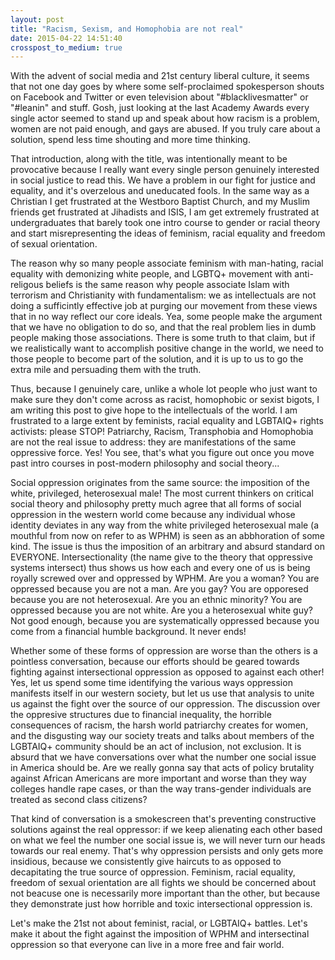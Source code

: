 ```yaml
---
layout: post
title: "Racism, Sexism, and Homophobia are not real"
date: 2015-04-22 14:51:40
crosspost_to_medium: true
---
```


With the advent of social media and 21st century liberal culture, it seems that not one day goes by where some self-proclaimed spokesperson shouts on Facebook and Twitter or even television about "#blacklivesmatter" or "#leanin" and stuff. Gosh, just looking at the last Academy Awards every single actor seemed to stand up and speak about how racism is a problem, women are not paid enough, and gays are abused. If you truly care about a solution, spend less time shouting and more time thinking.

That introduction, along with the title, was intentionally meant to be provocative because I really want every single person genuinely interested in social justice to read this. We have a problem in our fight for justice and equality, and it's overzelous and uneducated fools. In the same way as a Christian I get frustrated at the Westboro Baptist Church, and my Muslim friends get frustrated at Jihadists and ISIS, I am get extremely frustrated at undergraduates that barely took one intro course to gender or racial theory and start misrepresenting the ideas of feminism, racial equality and freedom of sexual orientation. 

The reason why so many people associate feminism with man-hating, racial equality with demonizing white people, and LGBTQ+ movement with anti-religous beliefs is the same reason why people associate Islam with terrorism and Christianity with fundamentalism: we as intellectuals are not doing a sufficintly effective job at purging our movement from these views that in no way reflect our core ideals. Yea, some people make the argument that we have no obligation to do so, and that the real problem lies in dumb people making those associations. There is some truth to that claim, but if we realistically want to accomplish positive change in the world, we need to those people to become part of the solution, and it is up to us to go the extra mile and persuading them with the truth. 

Thus, because I genuinely care, unlike a whole lot people who just want to make sure they don't come across as racist, homophobic or sexist bigots, I am writing this post to give hope to the intellectuals of the world. I am frustrated to a large extent by feminists, racial equality and LGBTAIQ+ rights activists: please STOP! Patriarchy, Racism, Transphobia and Homophobia are not the real issue to address: they are manifestations of the same oppressive force. Yes! You see, that's what you figure out once you move past intro courses in post-modern philosophy and social theory...

Social oppression originates from the same source: the imposition of the white, privileged, heterosexual male! The most current thinkers on critical social theory and philosophy pretty much agree that all forms of social oppression in the western world come because any individual whose identity deviates in any way from the white privileged heterosexual male (a mouthful from now on refer to as WPHM) is seen as an abbhoration of some kind. The issue is thus the imposition of an arbitrary and absurd standard on EVERYONE. Intersectionality (the name give to the theory that oppressive systems intersect) thus shows us how each and every one of us is being royally screwed over and oppressed by WPHM. Are you a woman? You are oppressed because you are not a man. Are you gay? You are opporesed because you are not heterosexual. Are you an ethnic minority? You are oppressed because you are not white. Are you a heterosexual white guy? Not good enough, because you are systematically oppressed because you come from a financial humble background. It never ends!

Whether some of these forms of oppression are worse than the others is a pointless conversation, because our efforts should be geared towards fighting against intersectional oppression as opposed to against each other! Yes, let us spend some time identifying the various ways oppression manifests itself in our western society, but let us use that analysis to unite us against the fight over the source of our oppression. The discussion over the oppresive structures due to financial inequality, the horrible consequences of racism, the harsh world patriarchy creates for women, and the disgusting way our society treats and talks about members of the LGBTAIQ+ community should be an act of inclusion, not exclusion. It is absurd that we have conversations over what the number one social issue in America should be. Are we really gonna say that acts of policy brutality against African Americans are more important and worse than they way colleges handle rape cases, or than the way trans-gender individuals are treated as second class citizens? 

That kind of conversation is a smokescreen that's preventing constructive solutions against the real oppressor: if we keep alienating each other based on what we feel the number one social issue is, we will never turn our heads towards our real enemy. That's why oppression persists and only gets more insidious, because we consistently give haircuts to as opposed to decapitating the true source of oppression. Feminism, racial equality, freedom of sexual orientation are all fights we should be concerned about not beacuse one is necessarily more important than the other, but because they demonstrate just how horrible and toxic intersectional oppression is.

Let's make the 21st not about feminist, racial, or LGBTAIQ+ battles. Let's make it about the fight against the imposition of WPHM and intersectinal oppression so that everyone can live in a more free and fair world.


